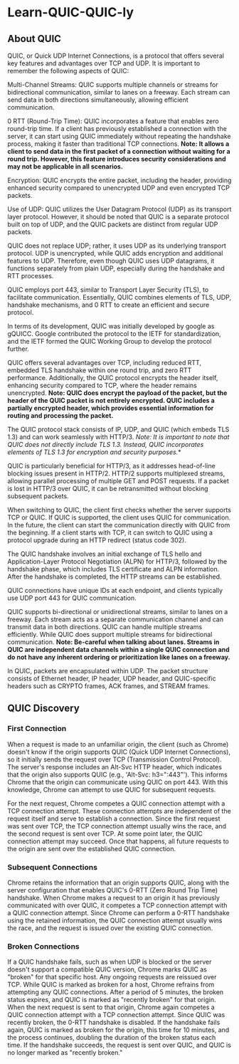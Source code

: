 # Learn-QUIC-QUIC-ly

## About QUIC

QUIC, or Quick UDP Internet Connections, is a protocol that offers several key features and advantages over TCP and UDP. It is important to remember the following aspects of QUIC:

Multi-Channel Streams: QUIC supports multiple channels or streams for bidirectional communication, similar to lanes on a freeway. Each stream can send data in both directions simultaneously, allowing efficient communication.

0 RTT (Round-Trip Time): QUIC incorporates a feature that enables zero round-trip time. If a client has previously established a connection with the server, it can start using QUIC immediately without repeating the handshake process, making it faster than traditional TCP connections. **Note: It allows a client to send data in the first packet of a connection without waiting for a round trip. However, this feature introduces security considerations and may not be applicable in all scenarios.**

Encryption: QUIC encrypts the entire packet, including the header, providing enhanced security compared to unencrypted UDP and even encrypted TCP packets.

Use of UDP: QUIC utilizes the User Datagram Protocol (UDP) as its transport layer protocol. However, it should be noted that QUIC is a separate protocol built on top of UDP, and the QUIC packets are distinct from regular UDP packets.

QUIC does not replace UDP; rather, it uses UDP as its underlying transport protocol. UDP is unencrypted, while QUIC adds encryption and additional features to UDP. Therefore, even though QUIC uses UDP datagrams, it functions separately from plain UDP, especially during the handshake and RTT processes.

QUIC employs port 443, similar to Transport Layer Security (TLS), to facilitate communication. Essentially, QUIC combines elements of TLS, UDP, handshake mechanisms, and 0 RTT to create an efficient and secure protocol.

In terms of its development, QUIC was initially developed by google as gQUICC. Google contributed the protocol to the IETF for standardization, and the IETF formed the QUIC Working Group to develop the protocol further.

QUIC offers several advantages over TCP, including reduced RTT, embedded TLS handshake within one round trip, and zero RTT performance. Additionally, the QUIC protocol encrypts the header itself, enhancing security compared to TCP, where the header remains unencrypted. **Note: QUIC does encrypt the payload of the packet, but the header of the QUIC packet is not entirely encrypted. QUIC includes a partially encrypted header, which provides essential information for routing and processing the packet.**

The QUIC protocol stack consists of IP, UDP, and QUIC (which embeds TLS 1.3) and can work seamlessly with HTTP/3. *Note: It is important to note that QUIC does not directly include TLS 1.3. Instead, QUIC incorporates elements of TLS 1.3 for encryption and security purposes.**

QUIC is particularly beneficial for HTTP/3, as it addresses head-of-line blocking issues present in HTTP/2. HTTP/2 supports multiplexed streams, allowing parallel processing of multiple GET and POST requests. If a packet is lost in HTTP/3 over QUIC, it can be retransmitted without blocking subsequent packets.

When switching to QUIC, the client first checks whether the server supports TCP or QUIC. If QUIC is supported, the client uses QUIC for communication. In the future, the client can start the communication directly with QUIC from the beginning. If a client starts with TCP, it can switch to QUIC using a protocol upgrade during an HTTP redirect (status code 302).

The QUIC handshake involves an initial exchange of TLS hello and Application-Layer Protocol Negotiation (ALPN) for HTTP/3, followed by the handshake phase, which includes TLS certificate and ALPN information. After the handshake is completed, the HTTP streams can be established.

QUIC connections have unique IDs at each endpoint, and clients typically use UDP port 443 for QUIC communication.

QUIC supports bi-directional or unidirectional streams, similar to lanes on a freeway. Each stream acts as a separate communication channel and can transmit data in both directions. QUIC can handle multiple streams efficiently. While QUIC does support multiple streams for bidirectional communication. **Note: Be-careful when talking about lanes. Streams in QUIC are independent data channels within a single QUIC connection and do not have any inherent ordering or prioritization like lanes on a freeway.**

In QUIC, packets are encapsulated within UDP. The packet structure consists of Ethernet header, IP header, UDP header, and QUIC-specific headers such as CRYPTO frames, ACK frames, and STREAM frames.

## QUIC Discovery

### First Connection

When a request is made to an unfamiliar origin, the client (such as Chrome) doesn't know if the origin supports QUIC (Quick UDP Internet Connections), so it initially sends the request over TCP (Transmission Control Protocol). The server's response includes an Alt-Svc HTTP header, which indicates that the origin also supports QUIC (e.g., 'Alt-Svc: h3=":443"'). This informs Chrome that the origin can communicate using QUIC on port 443. With this knowledge, Chrome can attempt to use QUIC for subsequent requests.

For the next request, Chrome competes a QUIC connection attempt with a TCP connection attempt. These connection attempts are independent of the request itself and serve to establish a connection. Since the first request was sent over TCP, the TCP connection attempt usually wins the race, and the second request is sent over TCP. At some point later, the QUIC connection attempt may succeed. Once that happens, all future requests to the origin are sent over the established QUIC connection.

### Subsequent Connections

Chrome retains the information that an origin supports QUIC, along with the server configuration that enables QUIC's 0-RTT (Zero Round Trip Time) handshake. When Chrome makes a request to an origin it has previously communicated with over QUIC, it competes a TCP connection attempt with a QUIC connection attempt. Since Chrome can perform a 0-RTT handshake using the retained information, the QUIC connection attempt usually wins the race, and the request is issued over the existing QUIC connection.

### Broken Connections

If a QUIC handshake fails, such as when UDP is blocked or the server doesn't support a compatible QUIC version, Chrome marks QUIC as "broken" for that specific host. Any ongoing requests are reissued over TCP. While QUIC is marked as broken for a host, Chrome refrains from attempting any QUIC connections. After a period of 5 minutes, the broken status expires, and QUIC is marked as "recently broken" for that origin. When the next request is sent to that origin, Chrome again competes a QUIC connection attempt with a TCP connection attempt. Since QUIC was recently broken, the 0-RTT handshake is disabled. If the handshake fails again, QUIC is marked as broken for the origin, this time for 10 minutes, and the process continues, doubling the duration of the broken status each time. If the handshake succeeds, the request is sent over QUIC, and QUIC is no longer marked as "recently broken."